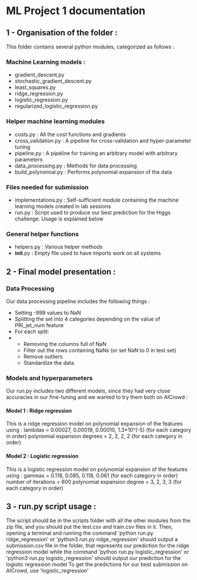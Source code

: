 # ML Project 1 documentation

## 1 - Organisation of the folder :

This folder contains several python modules, categorized as follows :

### Machine Learning models :
- gradient_descent.py
- stochastic_gradient_descent.py
- least_squares.py
- ridge_regression.py
- logistic_regression.py
- regularized_logistic_regression.py

### Helper machine learning modules
- costs.py : All the cost functions and gradients
- cross_validation.py : A pipeline for cross-validation and hyper-parameter tuning
- pipeline.py : A pipeline for training an arbitrary model with arbitrary parameters
- data_processing.py : Methods for data processing
- build_polynomial.py : Performs polynomial expansion of the data

### Files needed for submission
- implementations.py : Self-sufficient module containing the machine learning models created in lab sessions
- run.py : Script used to produce our best prediction for the Higgs challenge. Usage is explained below

### General helper functions
- helpers.py : Various helper methods
- __init__.py : Empty file used to have imports work on all systems

## 2 - Final model presentation :
### Data Processing
Our data processing pipeline includes the following things :
- Setting -999 values to NaN
- Splitting the set into 4 categories depending on the value of PRI_jet_num feature
- For each split:
- - Removing the columns full of NaN
  - Filter out the rows containing NaNs (or set NaN to 0 in test set)
  - Remove outliers
  - Standardize the data

### Models and hyperparameters
Our run.py includes two different models, since they had very close accuracies in our fine-tuning
and we wanted to try them both on AICrowd :

#### Model 1 : Ridge regression
This is a ridge regression model on polynomial expansion of the features using :
lambdas = 0.00027, 0.00019, 0.00010, 1.3*10^(-5) (for each category in order)
polynomial expansion degrees = 2, 2, 2, 2 (for each category in order)

#### Model 2 : Logistic regression
This is a logistic regression model on polynomial expansion of the features using :
gammas = 0.118, 0.085, 0.118, 0.061 (for each category in order)
number of iterations = 600
polynomial expansion degree = 3, 2, 3, 3 (for each category in order)
## 3 - run.py script usage :
The script should be in the scripts folder with all the other modules from the zip file,
and you should put the test.csv and train.csv files in it.
Then, opening a terminal and running the command
'python run.py ridge_regression' or 'python3 run.py ridge_regression'
should output a submission.csv file in the folder, that represents our prediction for the ridge regression model
while the command
'python run.py logistic_regression' or 'python3 run.py logistic_regression'
should output our prediction for the logistic regression model
To get the predictions for our best submission on AICrowd, use 'logistic_regression'